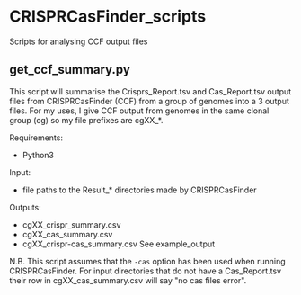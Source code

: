 # CRISPRCasFinder_scripts
Scripts for analysing CCF output files


## get_ccf_summary.py
This script will summarise the Crisprs_Report.tsv and Cas_Report.tsv output files from CRISPRCasFinder (CCF) from a group of genomes into a 3 output files.
For my uses, I give CCF output from genomes in the same clonal group (cg) so my file prefixes are cgXX_*.

Requirements:
 * Python3

Input: 
  * file paths to the Result_* directories made by CRISPRCasFinder
  
Outputs: 
  * cgXX_crispr_summary.csv
  * cgXX_cas_summary.csv
  * cgXX_crispr-cas_summary.csv
See example_output

N.B. This script assumes that the ```-cas``` option has been used when running CRISPRCasFinder. For input directories that do not have a Cas_Report.tsv their row in cgXX_cas_summary.csv will say "no cas files error".
